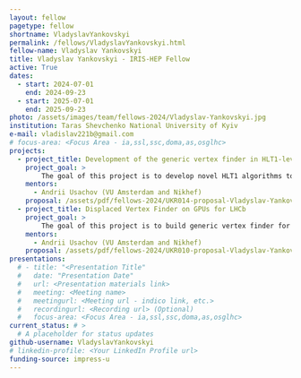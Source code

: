 ```yaml
---
layout: fellow
pagetype: fellow
shortname: VladyslavYankovskyi
permalink: /fellows/VladyslavYankovskyi.html
fellow-name: Vladyslav Yankovskyi
title: Vladyslav Yankovskyi - IRIS-HEP Fellow
active: True
dates:
  - start: 2024-07-01
    end: 2024-09-23
  - start: 2025-07-01
    end: 2025-09-23
photo: /assets/images/team/fellows-2024/Vladyslav-Yankovskyi.jpg
institution: Taras Shevchenko National University of Kyiv
e-mail: vladislav221b@gmail.com
# focus-area: <Focus Area - ia,ssl,ssc,doma,as,osglhc>
projects:
  - project_title: Development of the generic vertex finder in HLT1-level trigger at LHCb
    project_goal: >
        The goal of this project is to develop novel HLT1 algorithms to expand LHCb physics reach in QCD as well as searches for New Physics
    mentors:
      - Andrii Usachov (VU Amsterdam and Nikhef)
    proposal: /assets/pdf/fellows-2024/UKR014-proposal-Vladyslav-Yankovskyi.pdf
  - project_title: Displaced Vertex Finder on GPUs for LHCb
    project_goal: >
        The goal of this project is to build generic vertex finder for displaced vertices and provide generic vertices formed by VELO tracks: their positions, uncertainties
    mentors:
      - Andrii Usachov (VU Amsterdam and Nikhef)
    proposal: /assets/pdf/fellows-2024/UKR010-proposal-Vladyslav-Yankovskyi.pdf
presentations:
  # - title: "<Presentation Title"
  #   date: "Presentation Date"
  #   url: <Presentation materials link>
  #   meeting: <Meeting name>
  #   meetingurl: <Meeting url - indico link, etc.>
  #   recordingurl: <Recording url> (Optional)
  #   focus-area: <Focus Area - ia,ssl,ssc,doma,as,osglhc>
current_status: # >
  # A placeholder for status updates
github-username: VladyslavYankovskyi
# linkedin-profile: <Your LinkedIn Profile url>
funding-source: impress-u
---
```


